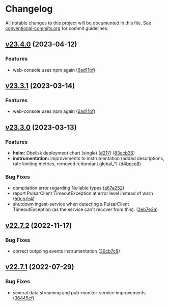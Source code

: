 # Changelog

All notable changes to this project will be documented in this file. See [conventional-commits.org](https://www.conventionalcommits.org/en/v1.0.0/#summary) for commit guidelines.

## [v23.4.0](https://github.com/idlab-discover/obelisk/compare/v23.3.0...v23.4.0) (2023-04-12)


### Features

* web-console uses npm again ([6ad11bf](https://github.com/idlab-discover/obelisk/commit/6ad11bf85aedcbd365b27b2d001e9e2c75f9e334))

## [v23.3.1](https://github.com/idlab-discover/obelisk/compare/v23.3.0...v23.3.1) (2023-03-14)

### Features

* web-console uses npm again ([6ad11bf](https://github.com/idlab-discover/obelisk/commit/6ad11bf85aedcbd365b27b2d001e9e2c75f9e334))

## [v23.3.0](https://github.com/idlab-discover/obelisk/compare/v22.7.2...v23.3.0) (2023-03-13)

### Features

* **helm:** Obelisk deployment chart (single) ([#217](https://github.com/idlab-discover/obelisk/issues/217)) ([83ccb36](https://github.com/idlab-discover/obelisk/commit/83ccb366c1abf81ff51f501cd62107ea57d3aa82))
* **instrumentation:** improvements to instrumentation (added descriptions, rate limiting metrics, removed redundant global_*) ([d4bcce8](https://github.com/idlab-discover/obelisk/commit/d4bcce848146ce2d55c8493c06a4afc4d0267219))

### Bug Fixes

* compilation error regarding Nullable types ([a67a252](https://github.com/idlab-discover/obelisk/commit/a67a252a95c15e1fc0a13afc24e5bdefa6d24287))
* report PulsarClient TimeoutException at error level instead of warn ([50c57e4](https://github.com/idlab-discover/obelisk/commit/50c57e4c246e6d4a71ea3faa43dfddae61515fba))
* shutdown ingest-service when detecting a PulsarClient TimeoutException (as the service can't recover from this). ([2eb7e3a](https://github.com/idlab-discover/obelisk/commit/2eb7e3a0fa0441e6382b6d37bc10c69766810193))

## [v22.7.2](https://github.com/idlab-discover/obelisk/compare/v22.7.1...v22.7.2) (2022-11-17)

### Bug Fixes

* correct outgoing events instrumentation ([36cb7c8](https://github.com/idlab-discover/obelisk/commit/36cb7c8251e0de04c6a91c784d9e218866e7b11a))

## [v22.7.1](https://github.com/idlab-discover/obelisk/compare/v22.7.0...v22.7.1) (2022-07-29)

### Bug Fixes

* several data streaming and pub-monitor-service improvements ([36445cf](https://github.com/idlab-discover/obelisk/commit/36445cf143a55d364fb0f9a42f88232d90f4c162))
